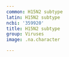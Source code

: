 ```yaml
---
common: H15N2 subtype
latin: H15N2 subtype
ncbi: '359920'
title: H15N2 subtype
group: Viruses
image: .na.character

---
```

